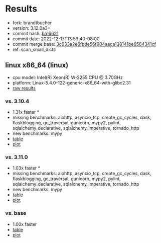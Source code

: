 # Results

- fork: brandtbucher
- version: 3.12.0a3+
- commit hash: [ba16621](https://github.com/brandtbucher/cpython/commit/ba16621)
- commit date: 2022-12-17T13:59:40-08:00
- commit merge base: [3c033a2e6fbde56f904aeca138141be6564341cf](https://github.com/brandtbucher/cpython/commit/3c033a2e6fbde56f904aeca138141be6564341cf)
- ref: scan_small_dicts

## linux x86_64 (linux)

- cpu model: Intel(R) Xeon(R) W-2255 CPU @ 3.70GHz
- platform: Linux-5.4.0-122-generic-x86_64-with-glibc2.31
- [raw results](bm-20221217-linux-x86_64-brandtbucher-scan_small_dicts-3.12.0a3%2B-ba16621.json)

### vs. 3.10.4

- 1.31x faster \*
- missing benchmarks: aiohttp, asyncio_tcp, create_gc_cycles, dask, flaskblogging, gc_traversal, gunicorn, mypy2, pylint, sqlalchemy_declarative, sqlalchemy_imperative, tornado_http
- new benchmarks: mypy
- [table](bm-20221217-linux-x86_64-brandtbucher-scan_small_dicts-3.12.0a3%2B-ba16621-vs-3.10.4.md)
- [plot](bm-20221217-linux-x86_64-brandtbucher-scan_small_dicts-3.12.0a3%2B-ba16621-vs-3.10.4.png)

### vs. 3.11.0

- 1.03x faster \*
- missing benchmarks: aiohttp, asyncio_tcp, create_gc_cycles, dask, flaskblogging, gc_traversal, gunicorn, mypy2, pylint, sqlalchemy_declarative, sqlalchemy_imperative, tornado_http
- new benchmarks: mypy
- [table](bm-20221217-linux-x86_64-brandtbucher-scan_small_dicts-3.12.0a3%2B-ba16621-vs-3.11.0.md)
- [plot](bm-20221217-linux-x86_64-brandtbucher-scan_small_dicts-3.12.0a3%2B-ba16621-vs-3.11.0.png)

### vs. base

- 1.00x faster
- [table](bm-20221217-linux-x86_64-brandtbucher-scan_small_dicts-3.12.0a3%2B-ba16621-vs-base.md)
- [plot](bm-20221217-linux-x86_64-brandtbucher-scan_small_dicts-3.12.0a3%2B-ba16621-vs-base.png)

